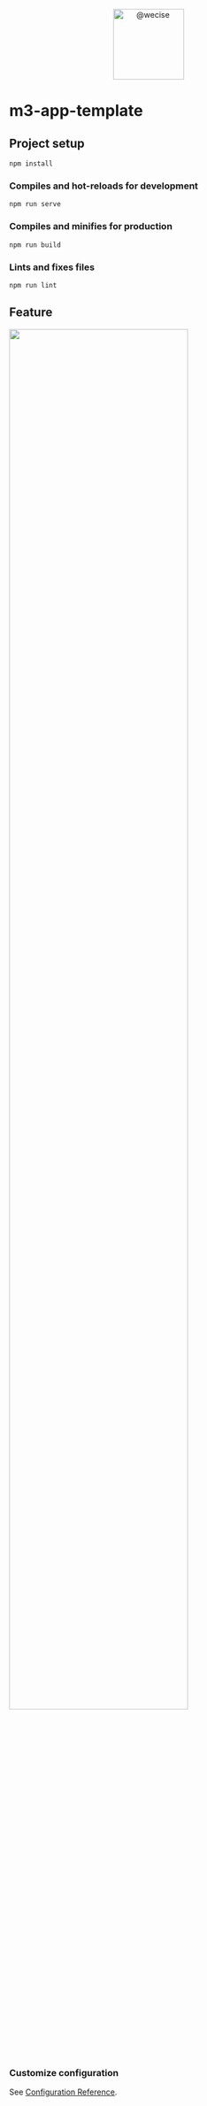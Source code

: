 <p align="center">
<img class="avatar avatar-user" height="128" width="128" alt="@wecise" src="https://avatars.githubusercontent.com/u/58409973?s=88&amp;u=ca03bd3f6931f823130d74c02ee2ec372fb8b35a&amp;v=4">
</p>

# m3-app-template

## Project setup
```
npm install
```

### Compiles and hot-reloads for development
```
npm run serve
```

### Compiles and minifies for production
```
npm run build
```

### Lints and fixes files
```
npm run lint
```

## Feature


<img src="http://wecise.com/assets/image/m3-app-template/截屏2021-04-27 下午8.26.45.png" style="width:80%;" />


### Customize configuration
See [Configuration Reference](https://cli.vuejs.org/config/).
